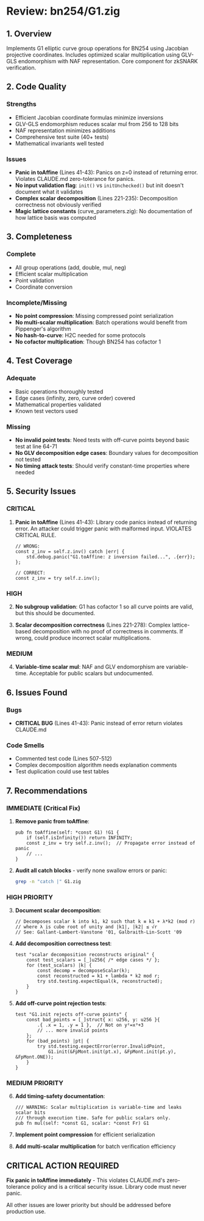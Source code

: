 # Review: bn254/G1.zig

## 1. Overview
Implements G1 elliptic curve group operations for BN254 using Jacobian projective coordinates. Includes optimized scalar multiplication using GLV-GLS endomorphism with NAF representation. Core component for zkSNARK verification.

## 2. Code Quality

### Strengths
- Efficient Jacobian coordinate formulas minimize inversions
- GLV-GLS endomorphism reduces scalar mul from 256 to 128 bits
- NAF representation minimizes additions
- Comprehensive test suite (40+ tests)
- Mathematical invariants well tested

### Issues
- **Panic in toAffine** (Lines 41-43): Panics on z=0 instead of returning error. Violates CLAUDE.md zero-tolerance for panics.
- **No input validation flag**: `init()` vs `initUnchecked()` but init doesn't document what it validates
- **Complex scalar decomposition** (Lines 221-235): Decomposition correctness not obviously verified
- **Magic lattice constants** (curve_parameters.zig): No documentation of how lattice basis was computed

## 3. Completeness

### Complete
- All group operations (add, double, mul, neg)
- Efficient scalar multiplication
- Point validation
- Coordinate conversion

### Incomplete/Missing
- **No point compression**: Missing compressed point serialization
- **No multi-scalar multiplication**: Batch operations would benefit from Pippenger's algorithm
- **No hash-to-curve**: H2C needed for some protocols
- **No cofactor multiplication**: Though BN254 has cofactor 1

## 4. Test Coverage

### Adequate
- Basic operations thoroughly tested
- Edge cases (infinity, zero, curve order) covered
- Mathematical properties validated
- Known test vectors used

### Missing
- **No invalid point tests**: Need tests with off-curve points beyond basic test at line 64-71
- **No GLV decomposition edge cases**: Boundary values for decomposition not tested
- **No timing attack tests**: Should verify constant-time properties where needed

## 5. Security Issues

### CRITICAL
1. **Panic in toAffine** (Lines 41-43): Library code panics instead of returning error. An attacker could trigger panic with malformed input. VIOLATES CRITICAL RULE.
   ```zig
   // WRONG:
   const z_inv = self.z.inv() catch |err| {
       std.debug.panic("G1.toAffine: z inversion failed...", .{err});
   };

   // CORRECT:
   const z_inv = try self.z.inv();
   ```

### HIGH
2. **No subgroup validation**: G1 has cofactor 1 so all curve points are valid, but this should be documented.

3. **Scalar decomposition correctness** (Lines 221-278): Complex lattice-based decomposition with no proof of correctness in comments. If wrong, could produce incorrect scalar multiplications.

### MEDIUM
4. **Variable-time scalar mul**: NAF and GLV endomorphism are variable-time. Acceptable for public scalars but undocumented.

## 6. Issues Found

### Bugs
- **CRITICAL BUG** (Lines 41-43): Panic instead of error return violates CLAUDE.md

### Code Smells
- Commented test code (Lines 507-512)
- Complex decomposition algorithm needs explanation comments
- Test duplication could use test tables

## 7. Recommendations

### IMMEDIATE (Critical Fix)
1. **Remove panic from toAffine**:
   ```zig
   pub fn toAffine(self: *const G1) !G1 {
       if (self.isInfinity()) return INFINITY;
       const z_inv = try self.z.inv();  // Propagate error instead of panic
       // ...
   }
   ```

2. **Audit all catch blocks** - verify none swallow errors or panic:
   ```bash
   grep -n "catch |" G1.zig
   ```

### HIGH PRIORITY
3. **Document scalar decomposition**:
   ```zig
   // Decomposes scalar k into k1, k2 such that k ≡ k1 + λ*k2 (mod r)
   // where λ is cube root of unity and |k1|, |k2| ≤ √r
   // See: Gallant-Lambert-Vanstone '01, Galbraith-Lin-Scott '09
   ```

4. **Add decomposition correctness test**:
   ```zig
   test "scalar decomposition reconstructs original" {
       const test_scalars = [_]u256{ /* edge cases */ };
       for (test_scalars) |k| {
           const decomp = decomposeScalar(k);
           const reconstructed = k1 + lambda * k2 mod r;
           try std.testing.expectEqual(k, reconstructed);
       }
   }
   ```

5. **Add off-curve point rejection tests**:
   ```zig
   test "G1.init rejects off-curve points" {
       const bad_points = [_]struct{ x: u256, y: u256 }{
           .{ .x = 1, .y = 1 },  // Not on y²=x³+3
           // ... more invalid points
       };
       for (bad_points) |pt| {
           try std.testing.expectError(error.InvalidPoint,
               G1.init(&FpMont.init(pt.x), &FpMont.init(pt.y), &FpMont.ONE));
       }
   }
   ```

### MEDIUM PRIORITY
6. **Add timing-safety documentation**:
   ```zig
   /// WARNING: Scalar multiplication is variable-time and leaks scalar bits
   /// through execution time. Safe for public scalars only.
   pub fn mul(self: *const G1, scalar: *const Fr) G1
   ```

7. **Implement point compression** for efficient serialization

8. **Add multi-scalar multiplication** for batch verification efficiency

## CRITICAL ACTION REQUIRED
**Fix panic in toAffine immediately** - This violates CLAUDE.md's zero-tolerance policy and is a critical security issue. Library code must never panic.

All other issues are lower priority but should be addressed before production use.
